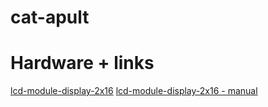 # cat-apult

# Hardware + links
[lcd-module-display-2x16](https://www.az-delivery.de/nl/products/azdelivery-hd44780-1602-lcd-module-display-2x16-zeichen-fur-arduino-lcd1602-keypad)
[lcd-module-display-2x16 - manual](https://media.digikey.com/pdf/Data%20Sheets/DFRobot%20PDFs/DFR0009_Web.pdf)

